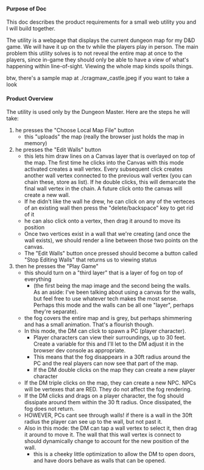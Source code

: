 #### Purpose of Doc
This doc describes the product requirements for a small web utility you and I will build together.

The utility is a webpage that displays the current dungeon map for my D&D game. We will have it up on the tv while the players play in person. The main problem this utility solves is to not reveal the entire map at once to the players, since in-game they should only be able to have a view of what's happening within line-of-sight. Viewing the whole map kinds spoils things.

btw, there's a sample map at ./cragmaw_castle.jpeg if you want to take a look

#### Product Overview
The utility is used only by the Dungeon Master. Here are the steps he will take:
1) he presses the "Choose Local Map File" button
	-  this "uploads" the map (really the browser just holds the map in memory)
2) he presses the "Edit Walls" button
	- this lets him draw lines on a Canvas layer that is overlayed on top of the map. The first time he clicks into the Canvas with this mode activated creates a wall vertex. Every subsequent click creates another wall vertex connected to the previous wall vertex (you can chain these, store as list). If he double clicks, this will demarcate the final wall vertex in the chain. A future click onto the canvas will create a new wall.
	- If he didn't like the wall he drew, he can click on any of the verteces of an existing wall then press the "delete/backspace" key to get rid of it
	- he can also click onto a vertex, then drag it around to move its position
	- Once two vertices exist in a wall that we're creating (and once the wall exists), we should render a line between those two points on the canvas.
	- The "Edit Walls" button once pressed should become a button called "Stop Editing Walls" that returns us to viewing status
3) then he presses the "Play Game"
	- this should turn on a "third layer" that is a layer of fog on top of everything
		- (the first being the map image and the second being the walls. As an aside: I've been talking about using a canvas for the walls, but feel free to use whatever tech makes the most sense. Perhaps this mode and the walls can be all one "layer", perhaps they're separate).
	- the fog covers the entire map and is grey, but perhaps shimmering and has a small animation. That's a flourish though.
	- In this mode, the DM can click to spawn a PC (player character).
		- Player characters can view their surroundings, up to 30 feet. Create a variable for this and I'll let to the DM adjust it in the browser dev console as appropriate.
		- This means that the fog disappears in a 30ft radius around the PC and the real players can now see that part of the map.
		- If the DM double clicks on the map they can create a new player character
	- If the DM triple clicks on the map, they can create a new NPC. NPCs will be vertexes that are RED. They do not affect the fog rendering.
	- If the DM clicks and drags on a player character, the fog should dissipate around them within the 30 ft radius. Once dissipated, the fog does not return.
	- HOWEVER, PCs cant see through walls! if there is a wall in the 30ft radius the player can see up to the wall, but not past it.
	- Also in this mode: the DM can tap a wall vertex to select it, then drag it around to move it. The wall that this wall vertex is connect to should dynamically change to account for the new position of the wall.
		- this is a cheeky little optimization to allow the DM to open doors, and have doors behave as walls that can be opened.
